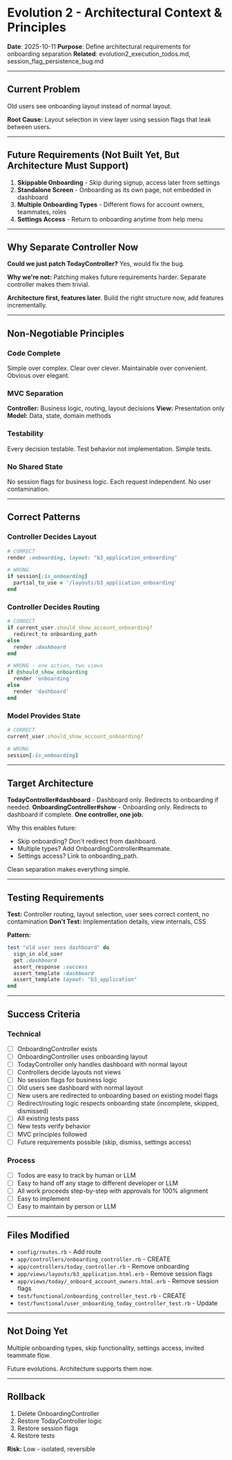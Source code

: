 # Evolution 2 - Architectural Context & Principles

**Date**: 2025-10-11
**Purpose**: Define architectural requirements for onboarding separation
**Related**: evolution2_execution_todos.md, session_flag_persistence_bug.md

---

## Current Problem

Old users see onboarding layout instead of normal layout.

**Root Cause:** Layout selection in view layer using session flags that leak between users.

---

## Future Requirements (Not Built Yet, But Architecture Must Support)

1. **Skippable Onboarding** - Skip during signup, access later from settings
2. **Standalone Screen** - Onboarding as its own page, not embedded in dashboard
3. **Multiple Onboarding Types** - Different flows for account owners, teammates, roles
4. **Settings Access** - Return to onboarding anytime from help menu

---

## Why Separate Controller Now

**Could we just patch TodayController?** Yes, would fix the bug.

**Why we're not:** Patching makes future requirements harder. Separate controller makes them trivial.

**Architecture first, features later.** Build the right structure now, add features incrementally.

---

## Non-Negotiable Principles

### Code Complete
Simple over complex. Clear over clever. Maintainable over convenient. Obvious over elegant.

### MVC Separation
**Controller:** Business logic, routing, layout decisions
**View:** Presentation only
**Model:** Data, state, domain methods

### Testability
Every decision testable. Test behavior not implementation. Simple tests.

### No Shared State
No session flags for business logic. Each request independent. No user contamination.

---

## Correct Patterns

### Controller Decides Layout
```ruby
# CORRECT
render :onboarding, layout: "b3_application_onboarding"

# WRONG
if session[:is_onboarding]
  partial_to_use = '/layouts/b3_application_onboarding'
end
```

### Controller Decides Routing
```ruby
# CORRECT
if current_user.should_show_account_onboarding?
  redirect_to onboarding_path
else
  render :dashboard
end

# WRONG - one action, two views
if @should_show_onboarding
  render 'onboarding'
else
  render 'dashboard'
end
```

### Model Provides State
```ruby
# CORRECT
current_user.should_show_account_onboarding?

# WRONG
session[:is_onboarding]
```

---

## Target Architecture

**TodayController#dashboard** - Dashboard only. Redirects to onboarding if needed.
**OnboardingController#show** - Onboarding only. Redirects to dashboard if complete.
**One controller, one job.**

Why this enables future:
- Skip onboarding? Don't redirect from dashboard.
- Multiple types? Add OnboardingController#teammate.
- Settings access? Link to onboarding_path.

Clean separation makes everything simple.

---

## Testing Requirements

**Test:** Controller routing, layout selection, user sees correct content, no contamination
**Don't Test:** Implementation details, view internals, CSS

**Pattern:**
```ruby
test "old user sees dashboard" do
  sign_in old_user
  get :dashboard
  assert_response :success
  assert_template :dashboard
  assert_template layout: "b3_application"
end
```

---

## Success Criteria

### Technical
- [ ] OnboardingController exists
- [ ] OnboardingController uses onboarding layout
- [ ] TodayController only handles dashboard with normal layout
- [ ] Controllers decide layouts not views
- [ ] No session flags for business logic
- [ ] Old users see dashboard with normal layout
- [ ] New users are redirected to onboarding based on existing model flags
- [ ] Redirect/routing logic respects onboarding state (incomplete, skipped, dismissed)
- [ ] All existing tests pass
- [ ] New tests verify behavior
- [ ] MVC principles followed
- [ ] Future requirements possible (skip, dismiss, settings access)

### Process
- [ ] Todos are easy to track by human or LLM
- [ ] Easy to hand off any stage to different developer or LLM
- [ ] All work proceeds step-by-step with approvals for 100% alignment
- [ ] Easy to implement
- [ ] Easy to maintain by person or LLM

---

## Files Modified

- `config/routes.rb` - Add route
- `app/controllers/onboarding_controller.rb` - CREATE
- `app/controllers/today_controller.rb` - Remove onboarding
- `app/views/layouts/b3_application.html.erb` - Remove session flags
- `app/views/today/_onboard_account_owners.html.erb` - Remove session flags
- `test/functional/onboarding_controller_test.rb` - CREATE
- `test/functional/user_onboarding_today_controller_test.rb` - Update

---

## Not Doing Yet

Multiple onboarding types, skip functionality, settings access, invited teammate flow.

Future evolutions. Architecture supports them now.

---

## Rollback

1. Delete OnboardingController
2. Restore TodayController logic
3. Restore session flags
4. Restore tests

**Risk:** Low - isolated, reversible

